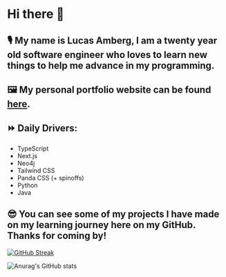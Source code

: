 # Hi there 👋

## 🎙️ My name is Lucas Amberg, I am a twenty year old software engineer who loves to learn new things to help me advance in my programming.

## 🖼️ My personal portfolio website can be found [here](https://lucasamberg.dev/).

## ⏩ Daily Drivers:
- TypeScript
- Next.js
- Neo4j
- Tailwind CSS
- Panda CSS (+ spinoffs)
- Python
- Java


## 😎 You can see some of my projects I have made on my learning journey here on my GitHub. Thanks for coming by!


[![GitHub Streak](https://streak-stats.demolab.com?user=lucas-amberg&theme=dark)]()

![Anurag's GitHub stats](https://github-readme-stats-smoky-seven-93.vercel.app/api?username=lucas-amberg&show_icons=true&theme=vision-friendly-dark)
